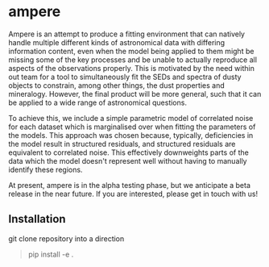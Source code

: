 # ampere
Ampere is an attempt to produce a fitting environment that can natively handle multiple different kinds of astronomical data with differing information content, even when the model being applied to them might be missing some of the key processes and be unable to actually reproduce all aspects of the observations properly.
This is motivated by the need within out team for a tool to simultaneously fit the SEDs and spectra of dusty objects to constrain, among other things, the dust properties and mineralogy. 
However, the final product will be more general, such that it can be applied to a wide range of astronomical questions.

To achieve this, we include a simple parametric model of correlated noise for each dataset which is marginalised over when fitting the parameters of the models. 
This approach was chosen because, typically, deficiencies in the model result in structured residuals, and structured residuals are equivalent to correlated noise.
This effectively downweights parts of the data which the model doesn't represent well without having to manually identify these regions.

At present, ampere is in the alpha testing phase, but we anticipate a beta release in the near future. If you are interested, please get in touch with us!


## Installation

git clone repository into a direction

> pip install -e .
